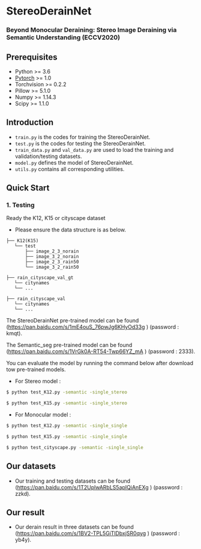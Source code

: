 # StereoDerainNet

### Beyond Monocular Deraining: Stereo Image Deraining via Semantic Understanding (ECCV2020)

## Prerequisites
- Python >= 3.6  
- [Pytorch](https://pytorch.org/) >= 1.0  
- Torchvision >= 0.2.2  
- Pillow >= 5.1.0  
- Numpy >= 1.14.3
- Scipy >= 1.1.0

## Introduction
- ```train.py``` is the codes for training the StereoDerainNet.
- ```test.py``` is the codes for testing the StereoDerainNet.
- ```train_data.py``` and ```val_data.py``` are used to load the training and validation/testing datasets.
- ```model.py``` defines the model of StereoDerainNet.
- ```utils.py``` contains all corresponding utilities.


## Quick Start

### 1. Testing
Ready the K12, K15 or cityscape dataset
- Please ensure the data structure is as below.

```
├── K12(K15)
   └── test
       ├── image_2_3_norain
       ├── image_3_2_norain
       ├── image_2_3_rain50
       └── image_3_2_rain50

```

```
├── rain_cityscape_val_gt
   └── citynames
   └── ...

├── rain_cityscape_val
   └── citynames
   └── ...
```
The StereoDerainNet pre-trained model can be found (https://pan.baidu.com/s/1mE4ouS_76pwJg6KHyOd33g
) (password : kmqt).

The Semantic_seg pre-trained model can be found (https://pan.baidu.com/s/1VrGk0A-RT54-Twp66YZ_mA
) (password : 2333).

You can evaluate the model by running the command below after download tow pre-trained models.
- For Stereo model :
```bash
$ python test_K12.py -semantic -single_stereo 

$ python test_K15.py -semantic -single_stereo 
```
- For Monocular model :
```bash
$ python test_K12.py -semantic -single_single

$ python test_K15.py -semantic -single_single

$ python test_cityscape.py -semantic -single_single 
```


##  Our datasets
 - Our training and testing datasets can be found (https://pan.baidu.com/s/1T2UplwARbLS5apIQiAnEXg
) (password : zzkd).


##  Our result
 - Our derain result in three datasets can be found (https://pan.baidu.com/s/1BV2-TPL5GiTlDbxjSR0qyg
) (password : yb4y).







